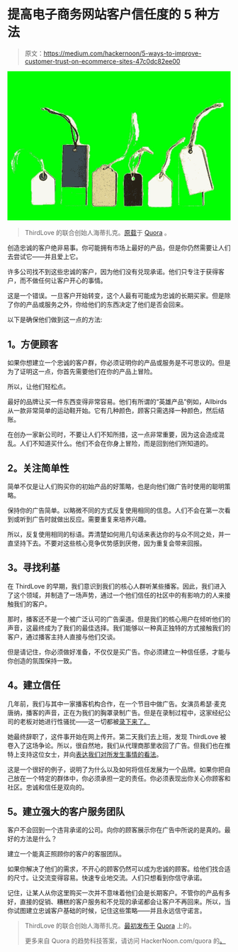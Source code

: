 # 提高电子商务网站客户信任度的 5 种方法

> 原文：<https://medium.com/hackernoon/5-ways-to-improve-customer-trust-on-ecommerce-sites-47c0dc82ee00>

![](img/6707e4c2b37a380c183e2a4e588be205.png)

> ThirdLove 的联合创始人海蒂扎克。[原载](https://www.quora.com/What-is-the-best-way-to-get-customers-to-trust-your-ecommerce-site/answer/Heidi-Zak)于 [Quora](http://quora.com?ref=hackernoon) 。

创造忠诚的客户绝非易事。你可能拥有市场上最好的产品，但是你仍然需要让人们去尝试它——并且爱上它。

许多公司找不到这些忠诚的客户，因为他们没有兑现承诺。他们只专注于获得客户，而不做任何让客户开心的事情。

这是一个错误。一旦客户开始转变，这个人最有可能成为忠诚的长期买家。但是除了你的产品或服务之外，你给他们的东西决定了他们是否会回来。

以下是确保他们做到这一点的方法:

## **1。方便顾客**

如果你想建立一个忠诚的客户群，你必须证明你的产品或服务是不可思议的。但是为了证明这一点，你首先需要他们在你的产品上冒险。

所以，让他们轻松点。

最好的品牌让买一件东西变得非常容易。他们有所谓的“英雄产品”例如，Allbirds 从一款非常简单的运动鞋开始。它有几种颜色，顾客只需选择一种颜色，然后结账。

在创办一家新公司时，不要让人们不知所措，这一点非常重要，因为这会造成混乱。人们不知道买什么。他们不会在你身上冒险，而是回到他们所知道的。

## **2。关注简单性**

简单不仅是让人们购买你的初始产品的好策略，也是向他们做广告时使用的聪明策略。

保持你的广告简单。以略微不同的方式反复使用相同的信息。人们不会在第一次看到或听到广告时就做出反应。需要重复来培养兴趣。

所以，反复使用相同的标语。弄清楚如何用几句话来表达你的与众不同之处，并一直坚持下去。不要对这些核心竞争优势感到厌倦，因为重复会带来回报。

## **3。寻找利基**

在 ThirdLove 的早期，我们意识到我们的核心人群听某些播客。因此，我们进入了这个领域，并制造了一场声势，通过一个他们信任的社区中的有影响力的人来接触我们的客户。

那时，播客还不是一个被广泛认可的广告渠道。但是我们的核心用户在倾听他们的声音，这最终成为了我们的最佳选择。我们能够以一种真正独特的方式接触我们的客户，通过播客主持人直接与他们交谈。

但是请记住，你必须做好准备，不仅仅是买广告。你必须建立一种信任感，才能与你创造的氛围保持一致。

## **4。建立信任**

几年前，我们与其中一家播客机构合作，在一个节目中做广告。女演员希瑟·麦克唐纳，播客的声音，正在为我们的胸罩录制广告。但是在录制过程中，这家经纪公司的老板对她进行性骚扰——这一切都被[录下来了。](http://www.dailymail.co.uk/news/article-5189029/Pattiz-resign-sexual-harassment-recording.html)

她最终辞职了，这件事开始在网上传开。第二天我们去上班，发现 ThirdLove 被卷入了这场争论。所以，很自然地，我们从代理商那里收回了广告。但我们也在推特上支持这位女士，并向[表达我们对所发生事情的看法](https://twitter.com/HeatherMcDonald/status/791773905438375937)。

这是一个很好的例子，说明了为什么以及如何将信任发展为一个品牌。如果你把自己放在一个特定的群体中，你必须承担一定的责任。你必须表现出你关心你顾客和社区。忠诚和信任是双向的。

## **5。建立强大的客户服务团队**

客户不会回到一个违背承诺的公司。向你的顾客展示你在广告中所说的是真的。最好的方法是什么？

建立一个能真正照顾你的客户的客服团队。

如果你解决了他们的需求，不开心的顾客仍然可以成为忠诚的顾客。给他们找合适的尺寸。让交流变得容易。快速专业地交流。人们只想看到你信守承诺。

记住，让某人从你这里购买一次并不意味着他们会是长期客户。不管你的产品有多好，直接的促销、糟糕的客户服务和不兑现的承诺都会让客户不再回来。所以，当你试图建立忠诚客户基础的时候，记住这些策略——并且永远信守诺言。

> ThirdLove 的联合创始人海蒂扎克。[最初发布于](https://www.quora.com/What-is-the-best-way-to-get-customers-to-trust-your-ecommerce-site/answer/Heidi-Zak) [Quora](http://quora.com?ref=hackernoon) 上的。
> 
> 更多来自 Quora 的趋势科技答案，请访问 HackerNoon.com/quora 的[。](https://hackernoon.com/quora/home)